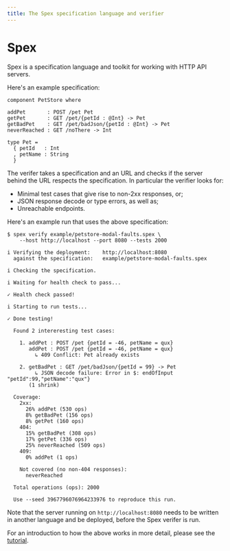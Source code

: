 ```yaml
---
title: The Spex specification language and verifier
---
```


# Spex

Spex is a specification language and toolkit for working with HTTP API servers.

Here's an example specification:

```spex
component PetStore where

addPet       : POST /pet Pet
getPet       : GET /pet/{petId : @Int} -> Pet
getBadPet    : GET /pet/badJson/{petId : @Int} -> Pet
neverReached : GET /noThere -> Int

type Pet =
  { petId   : Int
  , petName : String
  }
```

The verifer takes a specification and an URL and checks if the server behind
the URL respects the specification. In particular the verifier looks for:

  * Minimal test cases that give rise to non-2xx responses, or; 
  * JSON response decode or type errors, as well as;
  * Unreachable endpoints.

Here's an example run that uses the above specification:

```shell
$ spex verify example/petstore-modal-faults.spex \
    --host http://localhost --port 8080 --tests 2000

i Verifying the deployment:    http://localhost:8080
  against the specification:   example/petstore-modal-faults.spex

i Checking the specification.

i Waiting for health check to pass...

✓ Health check passed!

i Starting to run tests...

✓ Done testing!

  Found 2 intereresting test cases:

    1. addPet : POST /pet {petId = -46, petName = qux} 
       addPet : POST /pet {petId = -46, petName = qux} 
         ↳ 409 Conflict: Pet already exists

    2. getBadPet : GET /pet/badJson/{petId = 99} -> Pet
         ↳ JSON decode failure: Error in $: endOfInput "petId":99,"petName":"qux"}
       (1 shrink)

  Coverage:
    2xx:
      26% addPet (530 ops)
      8% getBadPet (156 ops)
      8% getPet (160 ops)
    404:
      15% getBadPet (308 ops)
      17% getPet (336 ops)
      25% neverReached (509 ops)
    409:
      0% addPet (1 ops)

    Not covered (no non-404 responses):
      neverReached

  Total operations (ops): 2000

  Use --seed 3967796076964233976 to reproduce this run.
```

Note that the server running on `http://localhost:8080` needs to be written in
another language and be deployed, before the Spex verifer is run.

For an introduction to how the above works in more detail, please see the
[tutorial](tutorial.html).
